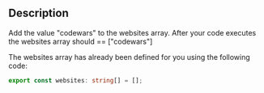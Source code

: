 ## Description

Add the value "codewars" to the websites array.
After your code executes the websites array should == ["codewars"]

The websites array has already been defined for you using the following code:

```ts
export const websites: string[] = [];
```
